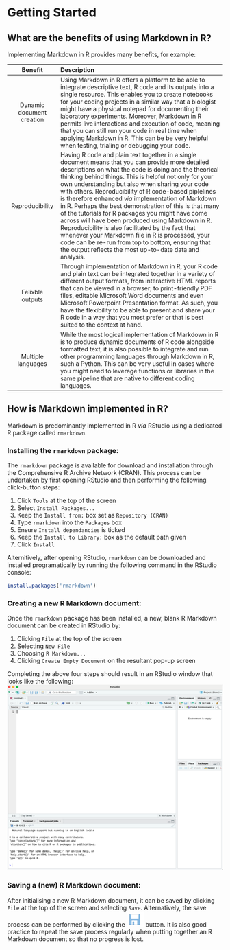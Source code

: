 # Getting Started 

## What are the benefits of using Markdown in R?

Implementing Markdown in R provides many benefits, for example:

| Benefit  | Description |
| :------: | :---------- |
|Dynamic document creation| Using Markdown in R offers a platform to be able to integrate descriptive text, R code and its outputs into a single resource. This enables you to create notebooks for your coding projects in a similar way that a biologist might have a physical notepad for documenting their laboratory experiments. Moreover, Markdown in R permits live interactions and execution of code, meaning that you can still run your code in real time when applying Markdown in R. This can be be very helpful when testing, trialing or debugging your code.|
|Reproducibility| Having R code and plain text together in a single document means that you can provide more detailed descriptions on what the code is doing and the theorical thinking behind things. This is helpful not only for your own understanding but also when sharing your code with others. Reproducibility of R code-based piplelines is therefore enhanced *via* implementation of Markdown in R. Perhaps the best demonstration of this is that many of the tutorials for R packages you might have come across will have been produced using Markdown in R. Reproducibility is also facilitated by the fact that whenever your Markdown file in R is processed, your code can be re-run from top to bottom, ensuring that the output reflects the most up-to-date data and analysis.|
|Felixble outputs| Through implementation of Markdown in R, your R code and plain text can be integrated together in a variety of different output formats, from interactive HTML reports that can be viewed in a browser, to print-friendly PDF files, editable Microsoft Word documents and even Microsoft Powerpoint Presentation format. As such, you have the flexibility to be able to present and share your R code in a way that you most prefer or that is best suited to the context at hand. |
|Multiple languages| While the most logical implementation of Markdown in R is to produce dynamic documents of R code alongside formatted text, it is also possible to integrate and run other programming languages through Markdown in R, such a Python. This can be very useful in cases where you might need to leverage functions or libraries in the same pipeline that are native to different coding languages. |

## How is Markdown implemented in R?

Markdown is predominantly implemented in R *via* RStudio using a dedicated R package called `rmarkdown`.

### Installing the `rmarkdown` package:

The `rmarkdown` package is available for download and installation through the Comprehensive R Archive Network (CRAN). This process can be undertaken by first opening RStudio and then performing the following click-button steps:

1. Click `Tools` at the top of the screen
2. Select `Install Packages...`
3. Keep the `Install from:` box set as `Repository (CRAN)`
4. Type `rmarkdown` into the `Packages` box
5. Ensure `Install dependancies` is ticked
6. Keep the `Install to Library:` box as the default path given
7. Click `Install`

Alternitively, after opening RStudio, `rmarkdown` can be downloaded and installed programatically by running the following command in the RStudio console:

```r
install.packages('rmarkdown')
```

### Creating a new R Markdown document:

Once the `rmarkdown` package has been installed, a new, blank R Markdown document can be created in RStudio by:

1. Clicking `File` at the top of the screen
2. Selecting `New File`
3. Choosing `R Markdown...`
4. Clicking `Create Empty Document` on the resultant pop-up screen

Completing the above four steps should result in an RStudio window that looks like the following:
![Blank RMarkdown file](Embedded_Display_Items/Blank_RMarkdown_View.png)

### Saving a (new) R Markdown document:

After initialising a new R Markdown document, it can be saved by clicking `File` at the top of the screen and selecting `Save`. Alternatively, the save process can be performed by clicking the ![Floppy Disk](./Embedded_Display_Items/floppy_disk.png) button. It is also good practice to repeat the save process regularly when putting together an R Markdown document so that no progress is lost.


